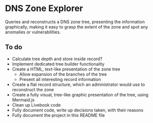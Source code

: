 # DNS Zone Explorer

Queries and reconstructs a DNS zone tree, presenting the information
graphically, making it easy to grasp the extent of the zone and spot any
anomalies or vulnerabilities.

## To do

- Calculate tree depth and store inside record?
- Implement dedicated tree builder functionality
- Create a HTML, text-like presentation of the zone tree
  - Allow expansion of the branches of the tree
  - Present all interesting record information
- Create a flat record structure, which an administrator would use to reconstruct the zone
- Create a fully visual, tree-like graphic presentation of the tree, using Mermaid.js
- Clean up Livebook code
- Fully document code, write up decisions taken, with their reasons
- Fully document the project in this README file
